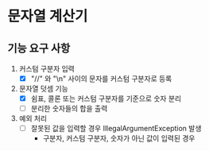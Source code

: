 # 문자열 계산기

## 기능 요구 사항

1.  커스텀 구분자 입력
    - [x] "//" 와 "\n" 사이의 문자를 커스텀 구분자로 등록
2.  문자열 덧셈 기능
    - [x] 쉼표, 콜론 또는 커스텀 구분자를 기준으로 숫자 분리
    - [ ] 분리한 숫자들의 합을 출력
3. 예외 처리
    - [ ] 잘못된 값을 입력할 경우 IllegalArgumentException 발생
      - 구분자, 커스텀 구분자, 숫자가 아닌 값이 입력된 경우
      